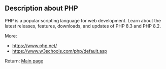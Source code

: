 ## Description about PHP

PHP is a popular scripting language for web development. Learn about the latest releases, features, downloads, and updates of PHP 8.3 and PHP 8.2.

More:

* https://www.php.net/
* https://www.w3schools.com/php/default.asp




Return: [Main page](/output.md)